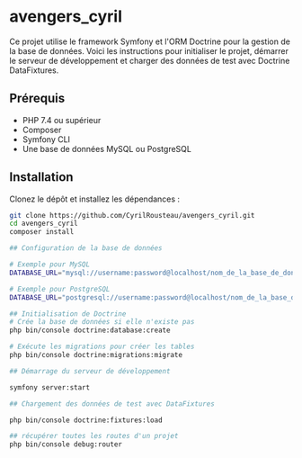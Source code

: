 # avengers_cyril

Ce projet utilise le framework Symfony et l'ORM Doctrine pour la gestion de la base de données. Voici les instructions pour initialiser le projet, démarrer le serveur de développement et charger des données de test avec Doctrine DataFixtures.

## Prérequis

- PHP 7.4 ou supérieur
- Composer
- Symfony CLI
- Une base de données MySQL ou PostgreSQL

## Installation

Clonez le dépôt et installez les dépendances :

```bash
git clone https://github.com/CyrilRousteau/avengers_cyril.git
cd avengers_cyril
composer install

## Configuration de la base de données

# Exemple pour MySQL
DATABASE_URL="mysql://username:password@localhost/nom_de_la_base_de_donnees"

# Exemple pour PostgreSQL
DATABASE_URL="postgresql://username:password@localhost/nom_de_la_base_de_donnees?serverVersion=13&charset=utf8"

## Initialisation de Doctrine
# Crée la base de données si elle n'existe pas
php bin/console doctrine:database:create

# Exécute les migrations pour créer les tables
php bin/console doctrine:migrations:migrate

## Démarrage du serveur de développement

symfony server:start

## Chargement des données de test avec DataFixtures

php bin/console doctrine:fixtures:load

## récupérer toutes les routes d'un projet 
php bin/console debug:router
